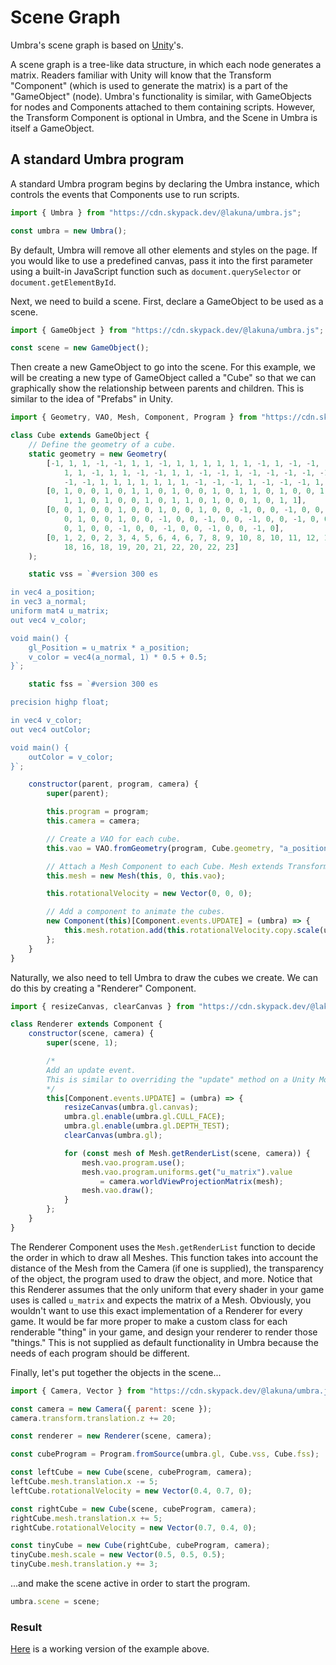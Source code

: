 # Scene Graph
Umbra's scene graph is based on [Unity](https://unity.com/)'s.

A scene graph is a tree-like data structure, in which each node generates a matrix. Readers familiar with Unity will know that the Transform "Component" (which is used to generate the matrix) is a part of the "GameObject" (node). Umbra's functionality is similar, with GameObjects for nodes and Components attached to them containing scripts. However, the Transform Component is optional in Umbra, and the Scene in Umbra is itself a GameObject.

## A standard Umbra program
A standard Umbra program begins by declaring the Umbra instance, which controls the events that Components use to run scripts.
```js
import { Umbra } from "https://cdn.skypack.dev/@lakuna/umbra.js";

const umbra = new Umbra();
```
By default, Umbra will remove all other elements and styles on the page. If you would like to use a predefined canvas, pass it into the first parameter using a built-in JavaScript function such as `document.querySelector` or `document.getElementById`.

Next, we need to build a scene. First, declare a GameObject to be used as a scene.
```js
import { GameObject } from "https://cdn.skypack.dev/@lakuna/umbra.js";

const scene = new GameObject();
```

Then create a new GameObject to go into the scene. For this example, we will be creating a new type of GameObject called a "Cube" so that we can graphically show the relationship between parents and children. This is similar to the idea of "Prefabs" in Unity.
```js
import { Geometry, VAO, Mesh, Component, Program } from "https://cdn.skypack.dev/@lakuna/umbra.js";

class Cube extends GameObject {
    // Define the geometry of a cube.
    static geometry = new Geometry(
        [-1, 1, 1, -1, -1, 1, 1, -1, 1, 1, 1, 1, 1, 1, -1, 1, -1, -1, -1, -1, -1, -1, 1, -1, 1, 1,
            1, 1, -1, 1, 1, -1, -1, 1, 1, -1, -1, 1, -1, -1, -1, -1, -1, -1, 1, -1, 1, 1, -1, 1,
            -1, -1, 1, 1, 1, 1, 1, 1, 1, -1, -1, -1, 1, -1, -1, -1, 1, -1, -1, 1, -1, 1],
        [0, 1, 0, 0, 1, 0, 1, 1, 0, 1, 0, 0, 1, 0, 1, 1, 0, 1, 0, 0, 1, 0, 1, 1, 0, 1, 0, 0, 1, 0,
            1, 1, 0, 1, 0, 0, 1, 0, 1, 1, 0, 1, 0, 0, 1, 0, 1, 1],
        [0, 0, 1, 0, 0, 1, 0, 0, 1, 0, 0, 1, 0, 0, -1, 0, 0, -1, 0, 0, -1, 0, 0, -1, 1, 0, 0, 1, 0,
            0, 1, 0, 0, 1, 0, 0, -1, 0, 0, -1, 0, 0, -1, 0, 0, -1, 0, 0, 0, 1, 0, 0, 1, 0, 0, 1, 0,
            0, 1, 0, 0, -1, 0, 0, -1, 0, 0, -1, 0, 0, -1, 0],
        [0, 1, 2, 0, 2, 3, 4, 5, 6, 4, 6, 7, 8, 9, 10, 8, 10, 11, 12, 13, 14, 12, 14, 15, 16, 17,
            18, 16, 18, 19, 20, 21, 22, 20, 22, 23]
    );

    static vss = `#version 300 es

in vec4 a_position;
in vec3 a_normal;
uniform mat4 u_matrix;
out vec4 v_color;

void main() {
    gl_Position = u_matrix * a_position;
    v_color = vec4(a_normal, 1) * 0.5 + 0.5;
}`;

    static fss = `#version 300 es

precision highp float;

in vec4 v_color;
out vec4 outColor;

void main() {
    outColor = v_color;
}`;

    constructor(parent, program, camera) {
        super(parent);

        this.program = program;
        this.camera = camera;

        // Create a VAO for each cube.
        this.vao = VAO.fromGeometry(program, Cube.geometry, "a_position", null, "a_normal");

        // Attach a Mesh Component to each Cube. Mesh extends Transform.
        this.mesh = new Mesh(this, 0, this.vao);

        this.rotationalVelocity = new Vector(0, 0, 0);

        // Add a component to animate the cubes.
        new Component(this)[Component.events.UPDATE] = (umbra) => {
            this.mesh.rotation.add(this.rotationalVelocity.copy.scale(umbra.deltaTime));
        };
    }
}
```

Naturally, we also need to tell Umbra to draw the cubes we create. We can do this by creating a "Renderer" Component.
```js
import { resizeCanvas, clearCanvas } from "https://cdn.skypack.dev/@lakuna/umbra.js";

class Renderer extends Component {
    constructor(scene, camera) {
        super(scene, 1);

        /*
        Add an update event.
        This is similar to overriding the "update" method on a Unity Monobehaviour.
        */
        this[Component.events.UPDATE] = (umbra) => {
            resizeCanvas(umbra.gl.canvas);
            umbra.gl.enable(umbra.gl.CULL_FACE);
            umbra.gl.enable(umbra.gl.DEPTH_TEST);
            clearCanvas(umbra.gl);

            for (const mesh of Mesh.getRenderList(scene, camera)) {
                mesh.vao.program.use();
                mesh.vao.program.uniforms.get("u_matrix").value
                    = camera.worldViewProjectionMatrix(mesh);
                mesh.vao.draw();
            }
        };
    }
}
```
The Renderer Component uses the `Mesh.getRenderList` function to decide the order in which to draw all Meshes. This function takes into account the distance of the Mesh from the Camera (if one is supplied), the transparency of the object, the program used to draw the object, and more. Notice that this Renderer assumes that the only uniform that every shader in your game uses is called `u_matrix` and expects the matrix of a Mesh. Obviously, you wouldn't want to use this exact implementation of a Renderer for every game. It would be far more proper to make a custom class for each renderable "thing" in your game, and design your renderer to render those "things." This is not supplied as default functionality in Umbra because the needs of each program should be different.

Finally, let's put together the objects in the scene...
```js
import { Camera, Vector } from "https://cdn.skypack.dev/@lakuna/umbra.js";

const camera = new Camera({ parent: scene });
camera.transform.translation.z += 20;

const renderer = new Renderer(scene, camera);

const cubeProgram = Program.fromSource(umbra.gl, Cube.vss, Cube.fss);

const leftCube = new Cube(scene, cubeProgram, camera);
leftCube.mesh.translation.x -= 5;
leftCube.rotationalVelocity = new Vector(0.4, 0.7, 0);

const rightCube = new Cube(scene, cubeProgram, camera);
rightCube.mesh.translation.x += 5;
rightCube.rotationalVelocity = new Vector(0.7, 0.4, 0);

const tinyCube = new Cube(rightCube, cubeProgram, camera);
tinyCube.mesh.scale = new Vector(0.5, 0.5, 0.5);
tinyCube.mesh.translation.y += 3;
```

...and make the scene active in order to start the program.
```js
umbra.scene = scene;
```

### Result
[Here](https://codepen.io/lakuna/full/ExvvjMZ) is a working version of the example above.
